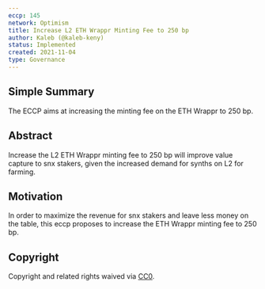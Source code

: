 ```yaml
---
eccp: 145
network: Optimism
title: Increase L2 ETH Wrappr Minting Fee to 250 bp
author: Kaleb (@kaleb-keny)
status: Implemented
created: 2021-11-04
type: Governance
---
```


## Simple Summary

<!--"If you can't explain it simply, you don't understand it well enough." Provide a simplified and layman-accessible explanation of the ECCP.-->

The ECCP aims at increasing the minting fee on the ETH Wrappr to 250 bp.

## Abstract

<!--A short (~200 word) description of the variable change proposed.-->

Increase the L2 ETH Wrappr minting fee to 250 bp will improve value capture to snx stakers, given the increased demand for synths on L2 for farming.

## Motivation

<!--The motivation is critical for ECCPs that want to update variables within Elysian. It should clearly explain why the existing variable is not incentive aligned. ECCP submissions without sufficient motivation may be rejected outright.-->

In order to maximize the revenue for snx stakers and leave less money on the table, this eccp proposes to increase the ETH Wrappr minting fee to 250 bp.

## Copyright

Copyright and related rights waived via [CC0](https://creativecommons.org/publicdomain/zero/1.0/).
